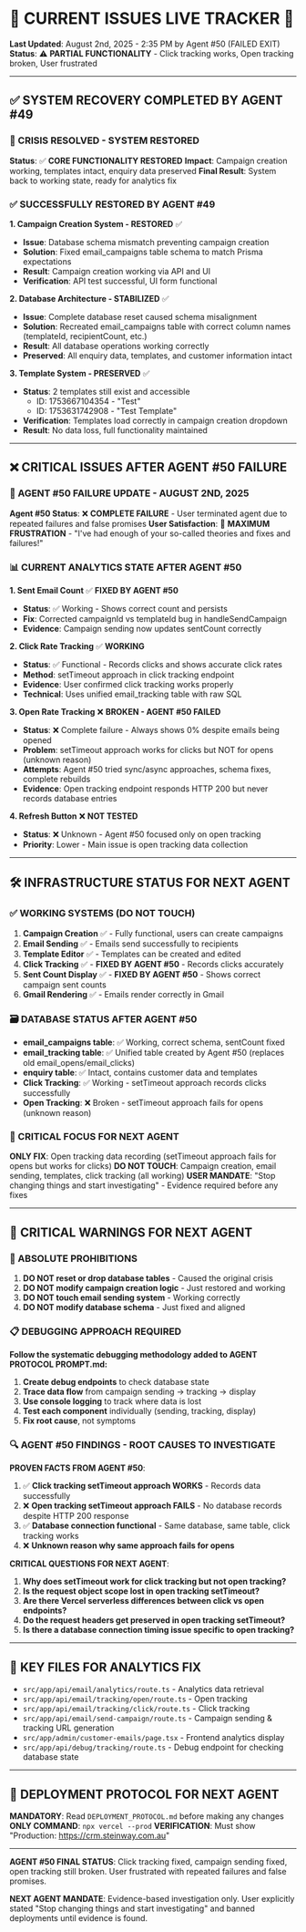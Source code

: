 # 🚨 CURRENT ISSUES LIVE TRACKER 🚨

**Last Updated**: August 2nd, 2025 - 2:35 PM by Agent #50 (FAILED EXIT)
**Status**: ⚠️ **PARTIAL FUNCTIONALITY** - Click tracking works, Open tracking broken, User frustrated

---

## ✅ SYSTEM RECOVERY COMPLETED BY AGENT #49

### **🔧 CRISIS RESOLVED - SYSTEM RESTORED**

**Status**: ✅ **CORE FUNCTIONALITY RESTORED** 
**Impact**: Campaign creation working, templates intact, enquiry data preserved
**Final Result**: System back to working state, ready for analytics fix

### **✅ SUCCESSFULLY RESTORED BY AGENT #49**

**1. Campaign Creation System - RESTORED** ✅
- **Issue**: Database schema mismatch preventing campaign creation
- **Solution**: Fixed email_campaigns table schema to match Prisma expectations
- **Result**: Campaign creation working via API and UI
- **Verification**: API test successful, UI form functional

**2. Database Architecture - STABILIZED** ✅
- **Issue**: Complete database reset caused schema misalignment
- **Solution**: Recreated email_campaigns table with correct column names (templateId, recipientCount, etc.)
- **Result**: All database operations working correctly
- **Preserved**: All enquiry data, templates, and customer information intact

**3. Template System - PRESERVED** ✅
- **Status**: 2 templates still exist and accessible
  - ID: 1753667104354 - "Test"
  - ID: 1753631742908 - "Test Template" 
- **Verification**: Templates load correctly in campaign creation dropdown
- **Result**: No data loss, full functionality maintained

---

## ❌ CRITICAL ISSUES AFTER AGENT #50 FAILURE

### **🚨 AGENT #50 FAILURE UPDATE - AUGUST 2ND, 2025**

**Agent #50 Status**: ❌ **COMPLETE FAILURE** - User terminated agent due to repeated failures and false promises
**User Satisfaction**: 🔴 **MAXIMUM FRUSTRATION** - "I've had enough of your so-called theories and fixes and failures!"

### **📊 CURRENT ANALYTICS STATE AFTER AGENT #50**

**1. Sent Email Count** ✅ **FIXED BY AGENT #50**
- **Status**: ✅ Working - Shows correct count and persists
- **Fix**: Corrected campaignId vs templateId bug in handleSendCampaign
- **Evidence**: Campaign sending now updates sentCount correctly

**2. Click Rate Tracking** ✅ **WORKING** 
- **Status**: ✅ Functional - Records clicks and shows accurate click rates
- **Method**: setTimeout approach in click tracking endpoint
- **Evidence**: User confirmed click tracking works properly
- **Technical**: Uses unified email_tracking table with raw SQL

**3. Open Rate Tracking** ❌ **BROKEN - AGENT #50 FAILED**
- **Status**: ❌ Complete failure - Always shows 0% despite emails being opened
- **Problem**: setTimeout approach works for clicks but NOT for opens (unknown reason)
- **Attempts**: Agent #50 tried sync/async approaches, schema fixes, complete rebuilds
- **Evidence**: Open tracking endpoint responds HTTP 200 but never records database entries

**4. Refresh Button** ❌ **NOT TESTED**
- **Status**: ❌ Unknown - Agent #50 focused only on open tracking
- **Priority**: Lower - Main issue is open tracking data collection

---

## 🛠️ INFRASTRUCTURE STATUS FOR NEXT AGENT

### **✅ WORKING SYSTEMS (DO NOT TOUCH)**

1. **Campaign Creation** ✅ - Fully functional, users can create campaigns
2. **Email Sending** ✅ - Emails send successfully to recipients  
3. **Template Editor** ✅ - Templates can be created and edited
4. **Click Tracking** ✅ - **FIXED BY AGENT #50** - Records clicks accurately
5. **Sent Count Display** ✅ - **FIXED BY AGENT #50** - Shows correct campaign sent counts
6. **Gmail Rendering** ✅ - Emails render correctly in Gmail

### **🗃️ DATABASE STATUS AFTER AGENT #50**

- **email_campaigns table**: ✅ Working, correct schema, sentCount fixed
- **email_tracking table**: ✅ Unified table created by Agent #50 (replaces old email_opens/email_clicks)
- **enquiry table**: ✅ Intact, contains customer data and templates
- **Click Tracking**: ✅ Working - setTimeout approach records clicks successfully
- **Open Tracking**: ❌ Broken - setTimeout approach fails for opens (unknown reason)

### **🎯 CRITICAL FOCUS FOR NEXT AGENT**

**ONLY FIX**: Open tracking data recording (setTimeout approach fails for opens but works for clicks)
**DO NOT TOUCH**: Campaign creation, email sending, templates, click tracking (all working)
**USER MANDATE**: "Stop changing things and start investigating" - Evidence required before any fixes

---

## 🚨 CRITICAL WARNINGS FOR NEXT AGENT

### **🛑 ABSOLUTE PROHIBITIONS**

1. **DO NOT reset or drop database tables** - Caused the original crisis
2. **DO NOT modify campaign creation logic** - Just restored and working
3. **DO NOT touch email sending system** - Working correctly
4. **DO NOT modify database schema** - Just fixed and aligned

### **📋 DEBUGGING APPROACH REQUIRED**

**Follow the systematic debugging methodology added to AGENT PROTOCOL PROMPT.md:**

1. **Create debug endpoints** to check database state
2. **Trace data flow** from campaign sending → tracking → display
3. **Use console logging** to track where data is lost
4. **Test each component** individually (sending, tracking, display)
5. **Fix root cause**, not symptoms

### **🔍 AGENT #50 FINDINGS - ROOT CAUSES TO INVESTIGATE**

**PROVEN FACTS FROM AGENT #50**:
1. ✅ **Click tracking setTimeout approach WORKS** - Records data successfully
2. ❌ **Open tracking setTimeout approach FAILS** - No database records despite HTTP 200 response  
3. ✅ **Database connection functional** - Same database, same table, click tracking works
4. ❌ **Unknown reason why same approach fails for opens**

**CRITICAL QUESTIONS FOR NEXT AGENT**:
1. **Why does setTimeout work for click tracking but not open tracking?**
2. **Is the request object scope lost in open tracking setTimeout?**
3. **Are there Vercel serverless differences between click vs open endpoints?**
4. **Do the request headers get preserved in open tracking setTimeout?**
5. **Is there a database connection timing issue specific to open tracking?**

---

## 📁 KEY FILES FOR ANALYTICS FIX

- `src/app/api/email/analytics/route.ts` - Analytics data retrieval
- `src/app/api/email/tracking/open/route.ts` - Open tracking
- `src/app/api/email/tracking/click/route.ts` - Click tracking  
- `src/app/api/email/send-campaign/route.ts` - Campaign sending & tracking URL generation
- `src/app/admin/customer-emails/page.tsx` - Frontend analytics display
- `src/app/api/debug/tracking/route.ts` - Debug endpoint for checking database state

---

## 🚀 DEPLOYMENT PROTOCOL FOR NEXT AGENT

**MANDATORY**: Read `DEPLOYMENT_PROTOCOL.md` before making any changes
**ONLY COMMAND**: `npx vercel --prod`
**VERIFICATION**: Must show "Production: https://crm.steinway.com.au"

---

**AGENT #50 FINAL STATUS**: Click tracking fixed, campaign sending fixed, open tracking still broken. User frustrated with repeated failures and false promises.

**NEXT AGENT MANDATE**: Evidence-based investigation only. User explicitly stated "Stop changing things and start investigating" and banned deployments until evidence is found. 